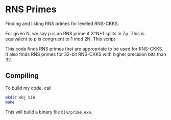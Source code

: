 # RNS Primes

Finding and listing RNS primes for leveled RNS-CKKS.

For given N, we say p is an RNS prime if X^N+1 splits in Zp. This is equivalent to p is congruent to 1 mod 2N.
This script

This code finds RNS primes that are appropriate to be used for RNS-CKKS. It also finds RNS primes for 32-bit RNS-CKKS with higher precision bits than 32.

## Compiling
To build my code, call
``` bash
mkdir obj bin
make
```
This will build a binary file `bin/prime.exe`.
